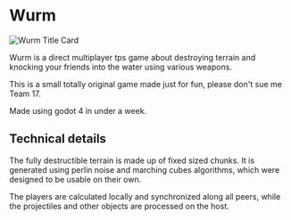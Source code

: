 # Wurm

![Wurm Title Card](https://github.com/RawEnchilada/Wurm/raw/main/.docs/TitleCard.png)

Wurm is a direct multiplayer tps game about destroying terrain and knocking your friends into the water using various weapons.

This is a small totally original game made just for fun, please don't sue me Team 17.

Made using godot 4 in under a week.

## Technical details

The fully destructible terrain is made up of fixed sized chunks.
It is generated using perlin noise and marching cubes algorithms, which were designed to be usable on their own.

The players are calculated locally and synchronized along all peers, while the projectiles and other objects are processed on the host.
